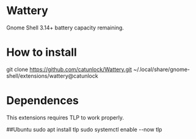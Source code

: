 # Wattery
Gnome Shell 3.14+ battery capacity remaining.

# How to install

git clone https://github.com/catunlock/Wattery.git ~/.local/share/gnome-shell/extensions/wattery@catunlock

# Dependences

This extensions requires TLP to work properly.

##Ubuntu 
sudo apt install tlp
sudo systemctl enable --now tlp
